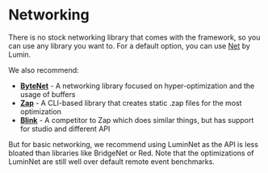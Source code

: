 # Networking

There is no stock networking library that comes with the framework, so you can use any library you want to. For a default option, you can use [Net](https://github.com/luminlabsdev/net) by Lumin.

We also recommend:

- **[ByteNet](https://github.com/ffrostfall/ByteNet)** - A networking library focused on hyper-optimization and the usage of buffers
- **[Zap](https://github.com/red-blox/zap)** - A CLI-based library that creates static .zap files for the most optimization
- **[Blink](https://github.com/1Axen/blink)** - A competitor to Zap which does similar things, but has support for studio and different API

But for basic networking, we recommend using LuminNet as the API is less bloated than libraries like BridgeNet or Red. Note that the optimizations of LuminNet are still well over default remote event benchmarks.
